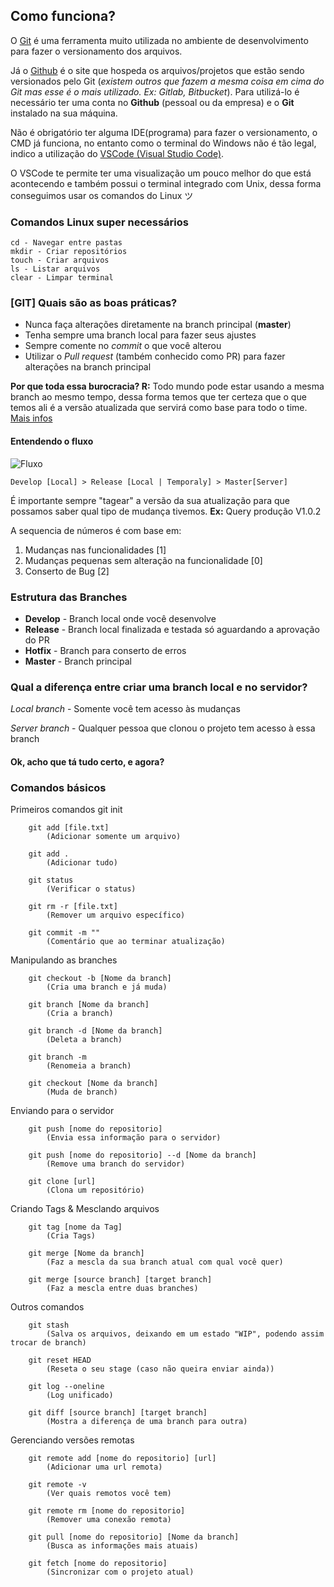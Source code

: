 ## Como funciona?

O [Git](https://git-scm.com) é uma ferramenta muito utilizada no ambiente de desenvolvimento para fazer o versionamento dos arquivos.

Já o [Github](https://github.com) é o site que hospeda os arquivos/projetos que estão sendo versionados pelo Git (*existem outros que fazem a mesma coisa em cima do Git mas esse é o mais utilizado. Ex: Gitlab, Bitbucket*). Para utilizá-lo é necessário ter uma conta no **Github** (pessoal ou da empresa) e o **Git** instalado na sua máquina.

Não é obrigatório ter alguma IDE(programa) para fazer o versionamento, o CMD já funciona, no entanto como o terminal do Windows não é tão legal, indico a utilização do [VSCode (Visual Studio Code)](https://code.visualstudio.com).

O VSCode te permite ter uma visualização um pouco melhor do que está acontecendo e também possui o terminal integrado com Unix, dessa forma conseguimos usar os comandos do Linux ツ

### Comandos Linux super necessários
    cd - Navegar entre pastas
    mkdir - Criar repositórios
    touch - Criar arquivos
    ls - Listar arquivos
    clear - Limpar terminal

### [GIT] Quais são as boas práticas?

- Nunca faça alterações diretamente na branch principal (**master**)
- Tenha sempre uma branch local para fazer seus ajustes
- Sempre comente no *commit* o que você alterou 
- Utilizar o *Pull request* (também conhecido como PR) para fazer alterações na branch principal

**Por que toda essa burocracia? R:** Todo mundo pode estar usando a mesma branch ao mesmo tempo, dessa forma temos que ter certeza que o que temos ali é a versão atualizada que servirá como base para todo o time. [Mais infos](https://git-scm.com/book/pt-br/v1/Git-Distribu%C3%ADdo-Contribuindo-Para-Um-Projeto)

#### Entendendo o fluxo

![Fluxo](https://static.imasters.com.br/wp-content/uploads/2013/10/git-workflow-release-cycle-4maintenance.png)


    Develop [Local] > Release [Local | Temporaly] > Master[Server]

É importante sempre "tagear" a versão da sua atualização para que possamos saber qual tipo de mudança tivemos. **Ex:** Query produção V1.0.2 

A sequencia de números é com base em:
1. Mudanças nas funcionalidades [1]
2. Mudanças pequenas sem alteração na funcionalidade [0]
3. Conserto de Bug [2]


### Estrutura das Branches

- **Develop** - Branch local onde você desenvolve
- **Release** - Branch local finalizada e testada só aguardando a aprovação do PR
- **Hotfix** - Branch para conserto de erros
- **Master** - Branch principal


### Qual a diferença entre criar uma branch local e no servidor?

*Local branch* - Somente você tem acesso às mudanças

*Server branch* - Qualquer pessoa que clonou o projeto tem acesso à essa branch


#### Ok, acho que tá tudo certo, e agora?

### Comandos básicos


Primeiros comandos
        git init

        git add [file.txt]
            (Adicionar somente um arquivo)

        git add .
            (Adicionar tudo)

        git status
            (Verificar o status)

        git rm -r [file.txt]
            (Remover um arquivo específico)

        git commit -m "" 
            (Comentário que ao terminar atualização)


Manipulando as branches

        git checkout -b [Nome da branch] 
            (Cria uma branch e já muda)

        git branch [Nome da branch]
            (Cria a branch)

        git branch -d [Nome da branch]  
            (Deleta a branch)

        git branch -m
            (Renomeia a branch)

        git checkout [Nome da branch]
            (Muda de branch)

Enviando para o servidor

        git push [nome do repositorio] 
            (Envia essa informação para o servidor)

        git push [nome do repositorio] --d [Nome da branch] 
            (Remove uma branch do servidor)

        git clone [url]
            (Clona um repositório)


Criando Tags & Mesclando arquivos

        git tag [nome da Tag]
            (Cria Tags)

        git merge [Nome da branch] 
            (Faz a mescla da sua branch atual com qual você quer)

        git merge [source branch] [target branch] 
            (Faz a mescla entre duas branches)


Outros comandos

        git stash 
            (Salva os arquivos, deixando em um estado "WIP", podendo assim trocar de branch)

        git reset HEAD 
            (Reseta o seu stage (caso não queira enviar ainda))

        git log --oneline
            (Log unificado)

        git diff [source branch] [target branch] 
            (Mostra a diferença de uma branch para outra)

Gerenciando versões remotas

        git remote add [nome do repositorio] [url]
            (Adicionar uma url remota)

        git remote -v 
            (Ver quais remotos você tem)

        git remote rm [nome do repositorio] 
            (Remover uma conexão remota)

        git pull [nome do repositorio] [Nome da branch] 
            (Busca as informações mais atuais)

        git fetch [nome do repositorio] 
            (Sincronizar com o projeto atual)
